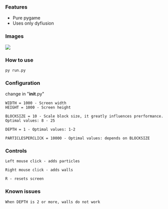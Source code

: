 ### Features
- Pure pygame
- Uses only dyfiusion

### Images

![](https://pandao.github.io/editor.md/examples/images/4.jpg)   

### How to use

    py run.py
    
### Configuration

change in "__init__.py"

    WIDTH = 1000 - Screen width
    HEIGHT = 1000 - Screen height

    BLOCKSIZE = 10 - Scale block size, it greatly influences prerformance. Optimal values: 8 - 25

    DEPTH = 1 - Optimal values: 1-2 

    PARTICLESPERCLICK = 10000 - Optimal values: depends on BLOCKSIZE

### Controls

    Left mouse click - adds particles

    Right mouse click - adds walls

    R - resets screen

### Known issues

    When DEPTH is 2 or more, walls do not work